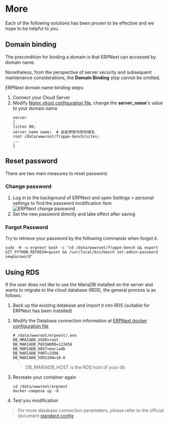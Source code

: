 # More

Each of the following solutions has been proven to be effective and we hope to be helpful to you.


## Domain binding

The precondition for binding a domain is that ERPNext can accessed by domain name.

Nonetheless, from the perspective of server security and subsequent maintenance considerations, the **Domain Binding** step cannot be omitted.

ERPNext domain name binding steps:

1. Connect your Cloud Server
2. Modify [Nginx vhost configuration file](/stack-components.md#nginx), change the **server_name**'s value to your domain name
   ```text
   server
   {
   listen 80;
   server_name name;  # 此处修改为你的域名
   root /data/wwwroot/frappe-bench/sites;
   ...
   }
   ```

## Reset password

There are two main measures to reset password.

### Change password

1. Log in to the background of ERPNext and open Settings > personal settings to find the password modification item
![ERPNext change password](https://libs.websoft9.com/Websoft9/DocsPicture/en/erpnext/erpnext-modifypw-websoft9.png)
2. Set the new password directly and take effect after saving

### Forgot Password

Try to retrieve your password by the following commands when forgot it.

````
sudo -H -u erpnext bash -c "cd /data/wwwroot/frappe-bench && export GIT_PYTHON_REFRESH=quiet && /usr/local/bin/bench set-admin-password newpassword"
````

## Using RDS

If the user does not like to use the MariaDB installed on the server and wants to migrate to the cloud database (RDS), the general process is as follows:

1. Back up the existing database and import it into RDS (suitable for ERPNext has been installed)

2. Modify the Database connection information at [ERPNext docker configuration file](/stack-components.md#erpnext) 
   ```
   # /data/wwwroot/erpnext/.env
   DB_MRAIADB_USER=root
   DB_MARIADB_PASSWORD=123456
   DB_MARIADB_HOST=mariadb
   DB_MARIADB_PORT=3306
   DB_MARIADB_VERSION=10.6
   ```

   > DB_MARIADB_HOST is the RDS host of your db

3. Recreate your container again
   ```
   cd /data/wwwroot/erpnext
   docker-compose up -d
   ```

4. Test you modification

> For more database connection parameters, please refer to the official document [standard config](https://frappeframework.com/docs/user/en/basics/site_config#mandatory-settings)